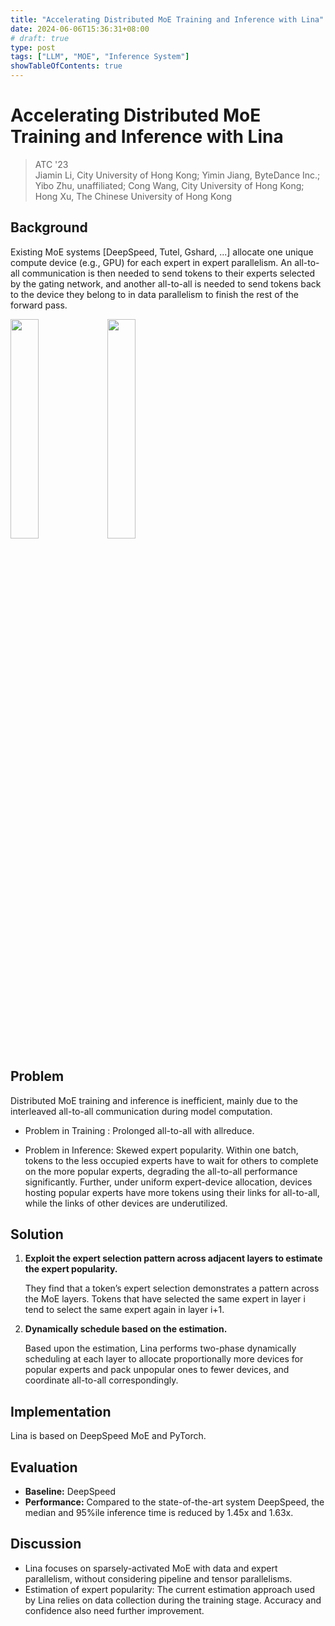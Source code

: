 ```yaml
---
title: "Accelerating Distributed MoE Training and Inference with Lina"
date: 2024-06-06T15:36:31+08:00
# draft: true
type: post
tags: ["LLM", "MOE", "Inference System"]
showTableOfContents: true
---
```


# Accelerating Distributed MoE Training and Inference with Lina
> ATC '23  
> Jiamin Li, City University of Hong Kong; Yimin Jiang, ByteDance Inc.; Yibo Zhu, unaffiliated; Cong Wang, City University of Hong Kong; Hong Xu, The Chinese University of Hong Kong 

## Background

Existing MoE systems [DeepSpeed, Tutel, Gshard, ...] allocate one unique compute device (e.g., GPU) for each expert in expert parallelism. An all-to-all communication is then needed to send tokens to their experts selected by the gating network, and another all-to-all is needed to send tokens back to the device they belong to in data parallelism to finish the rest of the forward pass.

<img src="../../../../images/MOE/Line_1.png" alt="" width="30%">
<img src="../../../../images/MOE/Line_2.png" alt="" width="30%">

## Problem

Distributed MoE training and inference is inefficient, mainly due to the interleaved all-to-all communication during model computation.

* Problem in Training
: Prolonged all-to-all with allreduce.

* Problem in Inference: Skewed expert popularity. Within one batch, tokens to the less occupied experts have to wait for others to complete on the more popular experts, degrading the all-to-all performance significantly. Further, under uniform expert-device allocation, devices hosting popular experts have more tokens using their links for all-to-all, while the links of other devices are underutilized.

## Solution

1. **Exploit the expert selection pattern across adjacent layers to estimate the expert popularity.**

    They find that a token’s expert selection demonstrates a pattern across the MoE layers. Tokens that have selected the same expert in layer i tend to select the same expert again in layer i+1.

2. **Dynamically schedule based on the estimation.**

    Based upon the estimation, Lina performs two-phase dynamically scheduling at each layer to allocate proportionally more devices for popular experts and pack unpopular ones to fewer devices, and coordinate all-to-all correspondingly.

## Implementation

Lina is based on DeepSpeed MoE and PyTorch.

## Evaluation

* **Baseline:** DeepSpeed 
* **Performance:** Compared to the state-of-the-art system DeepSpeed, the median and 95%ile inference time is reduced by 1.45x and 1.63x.

## Discussion

* Lina focuses on sparsely-activated MoE with data and expert parallelism, without considering pipeline and tensor parallelisms.
* Estimation of expert popularity: The current estimation approach used by Lina relies on data collection during the training stage. Accuracy and confidence also need further improvement.

